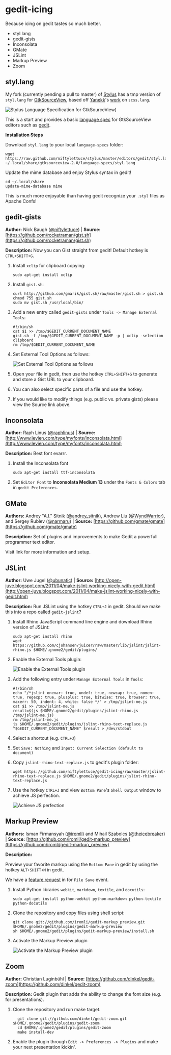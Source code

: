 # gedit-icing

 Because icing on gedit tastes so much better.
 
 * styl.lang
 * gedit-gists
 * Inconsolata
 * GMate
 * JSLint
 * Markup Preview
 * Zoom
 
## styl.lang

 My fork (currently pending a pull to master) of [Stylus](https://github.com/LearnBoost/stylus) has a tmp version of `styl.lang` for [GtkSourceView](http://live.gnome.org/GtkSourceView), based off [Yanekk](https://github.com/yanekk)'s [work](https://github.com/gmate/gmate/blob/master/lang-specs/scss.lang) on `scss.lang`.
 
 ![Stylus Language Specification for GtkSourceView](http://i.imgur.com/uBppL.png))

 This is a start and provides a basic [language spec](http://live.gnome.org/Gedit/NewLanguage) for GtkSourceView editors such as [gedit](http://projects.gnome.org/gedit/).

 **Installation Steps**
 
 Download `styl.lang` to your local `language-specs` folder:
 
    wget https://raw.github.com/niftylettuce/stylus/master/editors/gedit/styl.lang ~/.local/share/gtksourceview-2.0/language-specs/styl.lang

 Update the mime database and enjoy Stylus syntax in gedit!
 
    cd ~/.local/share
    update-mime-database mime
 
 This is much more enjoyable than having gedit recognize your `.styl` files as Apache Confs!

## <a name="gedit-gists">gedit-gists</a>

 **Author:** Nick Baugh ([@niftylettuce](http://twitter.com/#!/niftylettuce)) |
 **Source:** [https://github.com/rocketraman/gist.sh](https://github.com/rocketraman/gist.sh)

 **Description:** Now you can Gist straight from gedit!  Default hotkey is `CTRL+SHIFT+G`.

 1. Install `xclip` for clipboard copying:

        sudo apt-get install xclip
  
 2. Install `gist.sh`:
  
        curl http://github.com/gmarik/gist.sh/raw/master/gist.sh > gist.sh
        chmod 755 gist.sh
        sudo mv gist.sh /usr/local/bin/ 
        
 3. Add a new entry called `gedit-gists` under `Tools -> Manage External Tools`:
  
        #!/bin/sh
        cat $1 >> /tmp/$GEDIT_CURRENT_DOCUMENT_NAME
        gist.sh -f /tmp/$GEDIT_CURRENT_DOCUMENT_NAME -p | xclip -selection clipboard
        rm /tmp/$GEDIT_CURRENT_DOCUMENT_NAME
        
 4. Set External Tool Options as follows:

    ![Set External Tool Options as follows](http://i.imgur.com/AqNWo.png)
    
 5. Open your file in gedit, then use the hotkey `CTRL+SHIFT+G` to generate and store a Gist URL to your clipboard.
 
 6. You can also select specific parts of a file and use the hotkey.
 
 7. If you would like to modify things (e.g. public vs. private gists) please view the Source link above.

## Inconsolata

 **Author:** Raph Linus ([@raphlinus](http://twitter.com/#!/raphlinus)) |
 **Source:** [http://www.levien.com/type/myfonts/inconsolata.html](http://www.levien.com/type/myfonts/inconsolata.html)

 **Description:** Best font evarrr.

 1. Install the Inconsolata font
 
        sudo apt-get install ttf-inconsolata
    
 2. Set `Editor Font` to **Inconsolata Medium 13** under the `Fonts & Colors` tab in `gedit Preferences`.

## GMate

 **Authors:** Andrey "A.I." Sitnik ([@andrey_sitnik](http://twitter.com/#!/andrey_sitnik)),
 Andrew Liu ([@WyndWarrior](http://twitter.com/#!/WyndWarrior)), and Sergey Rublev ([@narmaru](http://twitter.com/#!/narmaru)) |
 **Source:** [https://github.com/gmate/gmate](https://github.com/gmate/gmate)
 
 **Description:** Set of plugins and improvements to make Gedit a powerfull programmer text editor.
 
 Visit link for more information and setup.

## JSLint

 **Author:** Uwe Jugel ([@ubunatic](http://twitter.com/#!/ubunatic)) |
 **Source:** [http://open-juve.blogspot.com/2011/04/make-jslint-working-nicely-with-gedit.html](http://open-juve.blogspot.com/2011/04/make-jslint-working-nicely-with-gedit.html)

 **Description:** Run JSLint using the hotkey `CTRL+J` in gedit.  Should we make this into a repo called `gedit-jslint`?

 1. Install Rhino JavaScript command line engine and download Rhino version of JSLint:

        sudo apt-get install rhino
        wget https://github.com/cjohansen/juicer/raw/master/lib/jslint/jslint-rhino.js $HOME/.gnome2/gedit/plugins/

 2. Enable the External Tools plugin:
 
    ![Enable the External Tools plugin](http://i.imgur.com/HuOOy.png)
    
 3. Add the following entry under `Manage External Tools` in `Tools`:
 
        #!/bin/sh
        echo "/*jslint onevar: true, undef: true, newcap: true, nomen: true, regexp: true, plusplus: true, bitwise: true, browser: true, maxerr: 50, indent: 4, white: false */" > /tmp/jslint-me.js
        cat $1 >> /tmp/jslint-me.js
        result=$(js $HOME/.gnome2/gedit/plugins/jslint-rhino.js /tmp/jslint-me.js)
        rm /tmp/jslint-me.js
        js $HOME/.gnome2/gedit/plugins/jslint-rhino-text-replace.js "$GEDIT_CURRENT_DOCUMENT_NAME" $result > /dev/stdout

 4. Select a shortcut (e.g. `CTRL+J`)
  
 5. Set `Save: Nothing` and `Input: Current Selection (default to document)`
  
 6. Copy `jslint-rhino-text-replace.js` to gedit's plugin folder:
 
        wget https://github.com/niftylettuce/gedit-icing/raw/master/jslint-rhino-text-replace.js $HOME/.gnome2/gedit/plugins/jslint-rhino-text-replace.js

 7. Use the hotkey `CTRL+J` and view `Bottom Pane`'s `Shell Output` window to achieve JS perfection.
 
    ![Achieve JS perfection](http://1.bp.blogspot.com/-aMOhOhPAFbA/TZca6h19kkI/AAAAAAAAAKs/coFncF__INA/s1600/gedit-jslint.png)

## Markup Preview

 **Authors:** Isman Firmansyah ([@iromli](http://twitter.com/#!/iromli))
 and Mihail Szabolcs ([@theicebreaker](http://twitter.com/#!/theicebreaker)) |
 **Source:** [https://github.com/iromli/gedit-markup_preview](https://github.com/iromli/gedit-markup_preview)
 
 **Description:**
 
 Preview your favorite markup using the `Bottom Pane` in gedit by using the hotkey `ALT+SHIFT+M` in gedit.
 
 We have a [feature request](https://github.com/iromli/gedit-markup_preview/issues/2) in for `File Save` event.

 1. Install Python libraries `webkit`, `markdown`, `textile`, and `docutils`:
 
        sudo apt-get install python-webkit python-markdown python-textile python-docutils
        
 2. Clone the repository and copy files using shell script:
 
        git clone git://github.com/iromli/gedit-markup_preview.git $HOME/.gnome2/gedit/plugins/gedit-markup-preview
        sh $HOME/.gnome2/gedit/plugins/gedit-markup-preview/install.sh

 3. Activate the Markup Preview plugin 

    ![Activate the Markup Preview plugin](http://i.imgur.com/zMAbr.png)
    
## Zoom

 **Author:** Christian Luginb&uuml;hl | **Source:** [https://github.com/dinkel/gedit-zoom](https://github.com/dinkel/gedit-zoom)
  
 **Description:** Gedit plugin that adds the ability to change the font size (e.g. for presentations).
  
 1. Clone the repository and run make target.
  
          git clone git://github.com/dinkel/gedit-zoom.git $HOME/.gnome2/gedit/plugins/gedit-zoom
          cd $HOME/.gnome2/gedit/plugins/gedit-zoom
          make install-dev
      
 2. Enable the plugin through `Edit -> Preferences -> Plugins` and make your next presentation kickin'.
